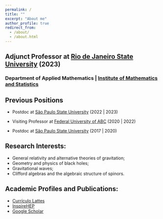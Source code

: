 ```yaml
---
permalink: /
title: ""
excerpt: "About me"
author_profile: true
redirect_from: 
  - /about/
  - /about.html
---
```


## Adjunct Professor at [Rio de Janeiro State University](https://www.uerj.br/) (2023)
### Department of Applied Mathematics \| [Institute of Mathematics and Statistics](https://www.ime.uerj.br/)

## Previous Positions

- Postdoc at [São Paulo State University](https://www.feg.unesp.br/) (2022 \| 2023)

- Visiting Professor at [Federal University of ABC](https://www.ufabc.edu.br/) (2020 \| 2022)

- Postdoc at [São Paulo State University](https://www.feg.unesp.br/) (2017 \| 2020)

## Research Interests:
- General relativity and alternative theories of gravitation;
- Geometry and physics of black holes;
- Gravitational waves;
- Clifford algebras and the algebraic structure of spinors.

## Academic Profiles and Publications:

* [Currículo Lattes](http://lattes.cnpq.br/4387593644266917)
* [InspireHEP](https://inspirehep.net/authors/1403051)
* [Google Scholar](https://scholar.google.com/citations?user=MaU0H1UAAAAJ)
